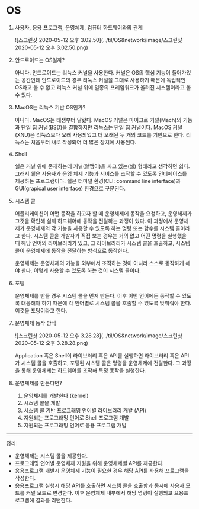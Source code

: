 # OS

1. 사용자, 응용 프로그램, 운영체제, 컴퓨터 하드웨어와의 관계

   ![스크린샷 2020-05-12 오후 3.02.50](../til/OS&network/image/스크린샷 2020-05-12 오후 3.02.50.png)

2. 안드로이드는 OS일까?

   아니다. 안드로이드는 리눅스 커널을 사용한다. 커널은 OS의 핵심 기능이 들어가있는 공간인데 안드로이드의 경우 리눅스 커널을 그대로 사용하기 때문에 독립적인 OS라고 볼 수 없고 리눅스 커널 위에 일종의 프레임워크가 올려진 시스템이라고 볼 수 있다.

3. MacOS는 리눅스 기반 OS인가?

   아니다. MacOS는 태생부터 달랐다. MacOS 커널은 마이크로 커널(Mach)의 기능과 단일 칩 커널(BSD)을 결합하지만 리눅스는 단일 칩 커널이다. MacOS 커널(XNU)은 리눅스보다 오래 사용되었고 더 오래된 두 개의 코드를 기반으로 한다. 리눅스는 처음부터 새로 작성되어 더 많은 장치에 사용된다.

4. Shell

   쉘은 커널 위에 존재하는데 커널(알맹이)을 싸고 있는(쉘) 형태라고 생각하면 쉽다. 그래서 쉘은 사용자가 운영 체제 기능과 서비스를 조작할 수 있도록 인터페이스를 제공하는 프로그램이다. 쉘은 터미널 환경(CLI: command line interface)과 GUI(grapical user interface) 환경으로 구분된다.

5. 시스템 콜

   어플리케이션이 어떤 동작을 하고자 할 때 운영체제에 동작을 요청하고, 운영체제가 그것을 확인해 실제 하드웨어에 동작을 전달하는 과정이 있다. 이 과정에서 운영체제가 운영체제의 각 기능을 사용할 수 있도록 하는 명령 또는 함수를 시스템 콜이라고 한다. 시스템 콜을 개발자가 직접 보는 경우는 거의 없고 어떤 명령을 실행했을 때 해당 언어의 라이브러리가 있고, 그 라이브러리가 시스템 콜을 호출하고, 시스템 콜이 운영체제에 동작을 전달하는 방식으로 동작한다.

   운영체제는 운영체제의 기능을 외부에서 조작하는 것이 아니라 스스로 동작하게 해야 한다. 이렇게 사용할 수 있도록 하는 것이 시스템 콜이다.

6. 포팅

   운영체제를 만들 경우 시스템 콜을 먼저 만든다. 이후 어떤 언어에든 동작할 수 있도록 대응해야 하기 때문에 각 언어별로 시스템 콜을 호출할 수 있도록 맞춰줘야 한다. 이것을 포팅이라고 한다.

7. 운영체제 동작 방식

   ![스크린샷 2020-05-12 오후 3.28.28](../til/OS&network/image/스크린샷 2020-05-12 오후 3.28.28.png)

   Application 혹은 Shell이 라이브러리 혹은 API를 실행하면 라이브러리 혹은 API가 시스템 콜을 호출하고, 포팅된 시스템 콜은 명령을 운영체제에 전달한다. 그 과정을 통해 운영체제는 하드웨어를 조작해 특정 동작을 실행한다.

8. 운영체제를 만든다면?

   1. 운영체제를 개발한다 (kernel)
   2. 시스템 콜을 개발
   3. 시스템 콜 기반 프로그래밍 언어별 라이브러리 개발 (API)
   4. 지원되는 프로그래밍 언어로 Shell 프로그램 개발
   5. 지원되는 프로그래밍 언어로 응용 프로그램 개발

---

정리

* 운영체제는 시스템 콜을 제공한다.
* 프로그래밍 언어별 운영체제 지원을 위해 운영체제별 API를 제공한다.
* 응용프로그램 개발시 운영체제 기능이 필요한 경우 해당 API를 사용해 프로그램을 작성한다.
* 응용프로그램 실행시 해당 API를 호출하면 시스템 콜을 호출함과 동시에 사용자 모드를 커널 모드로 변경한다. 이후 운영체제 내부에서 해당 명령이 실행되고 으용프로그램에 결과를 리턴한다.